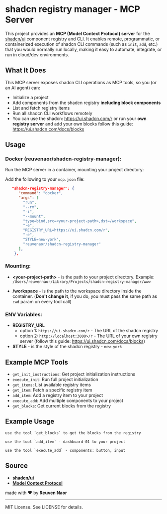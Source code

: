 # shadcn registry manager - MCP Server

This project provides an **MCP (Model Context Protocol) server** for the [shadcn/ui](https://ui.shadcn.com) component registry and CLI. It enables remote, programmatic, or containerized execution of shadcn CLI commands (such as `init`, `add`, etc.) that you would normally run locally, making it easy to automate, integrate, or run in cloud/dev environments.

## What It Does

This MCP server exposes shadcn CLI operations as MCP tools, so you (or an AI agent) can:
- Initialize a project
- Add components from the shadcn registry **including block components**
- List and fetch registry items
- Run all shadcn CLI workflows remotely
- You can use the shadcn: https://ui.shadcn.com/r or run your **own registry server**  and add your own blocks follow this guide: https://ui.shadcn.com/docs/blocks

## Usage

### Docker (reuvenaor/shadcn-registry-manager):

Run the MCP server in a container, mounting your project directory:

Add the following to your `mcp.json` file:

```json
   "shadcn-registry-manager": {
      "command": "docker",
      "args": [
        "run",
        "--rm",
        "-i",
        "--mount",
        "type=bind,src=<your-project-path>,dst=/workspace",
        "-e", 
        "REGISTRY_URL=https://ui.shadcn.com/r",
        "-e", 
        "STYLE=new-york",
        "reuvenaor/shadcn-registry-manager"
      ],
    },
```

### Mounting:

- **\<your-project-path\>** - is the path to your project directory. 
Example: `/Users/reuvennaor/Library/Projects/shadcn-registry-manager/www`

- **/workspace** - is the path to the workspace directory inside the container. 
(**Don't change it**, if you do, you must pass the same path as `cwd` param on every tool call)

### ENV Variables:
- **REGISTRY_URL**  
  - option 1: `https://ui.shadcn.com/r` - The URL of the shadcn registry
  - option 2: `http://localhost:3000>/r` - The URL of your own registry server (follow this guide: https://ui.shadcn.com/docs/blocks)
- **STYLE** - is the style of the shadcn registry - `new-york`


## Example MCP Tools
- `get_init_instructions`: Get project initialization instructions
- `execute_init`: Run full project initialization
- `get_items`: List available registry items
- `get_item`: Fetch a specific registry item
- `add_item`: Add a registry item to your project
- `execute_add`: Add multiple components to your project
- `get_blocks`: Get current blocks from the registry

## Example Usage

```
use the tool `get_blocks` to get the blocks from the registry
```
```
use the tool `add_item` - dashboard-01 to your project
```

```
use the tool `execute_add` - components: button, input
```


## Source
- **[shadcn/ui](https://github.com/shadcn/ui)**
- **[Model Context Protocol](https://github.com/modelcontextprotocol)**

made with ❤️ by **Reuven Naor**

---

MIT License. See LICENSE for details. 